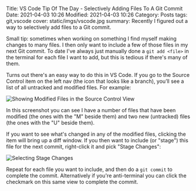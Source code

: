 Title: VS Code Tip Of The Day - Selectively Adding Files To A Git Commit
Date: 2021-04-03 10:26
Modified: 2021-04-03 10:26
Category: Posts
tags: git,vscode
cover: static/imgs/vscode.jpg
summary: Recently I figured out a way to selectively add files to a Git commit.

Small tip: sometimes when working on something I find myself making changes to many
files.  I then only want to include a few of those files in my next Git commit.  To
date I've always just manually done a `git add <file>` in the terminal for each
file I want to add, but this is tedious if there's many of them.

Turns out there's an easy way to do this in VS Code.  If you go to the Source Control
item on the left nav (the icon that looks like a branch), you’ll see a list of all
untracked and modified files.  For example:

![Showing Modified Files in the Source Control View]({static}/static/imgs/source-control-min.png)

In this screenshot you can see I have a number of files that have been modified (the
ones with the "M" beside them) and two new (untracked) files (the ones with the "U"
beside them).

If you want to see what's changed in any of the modified files, clicking the item will
bring up a diff window.  If you then want to include (or "stage") this file for the
next commit, right-click it and pick "Stage Changes":

![Selecting Stage Changes]({static}/static/imgs/stagechanges-min.png)

Repeat for each file you want to include, and then do a `git commit` to complete the
commit.  Alternatively if you're anti-terminal you can click the checkmark on this
same view to complete the commit.
